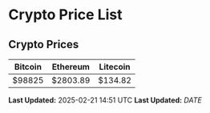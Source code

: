 # Crypto Price List

## Crypto Prices
| Bitcoin | Ethereum | Litecoin |
| ------- | -------- | -------- |
| $98825 | $2803.89 | $134.82 |
**Last Updated:** 2025-02-21 14:51 UTC
**Last Updated:** $DATE$
